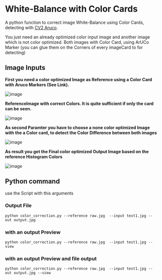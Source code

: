 # White-Balance with Color Cards 
A python function to correct image White-Balance using Color Cards, detecting with [CV2 Aruco](https://docs.opencv.org/4.x/d5/dae/tutorial_aruco_detection.html).


You just need an already optimized color input image and another image which is not color optimized. Both images with Color Card, using ArUCo Marker (you can glue them on the Corners of every imageCard to for detecting)

## Image Inputs

**First you need a color optimized Image as Reference using a Color Card with Aruco Markers (See Link).**

![image](https://user-images.githubusercontent.com/67874406/187918735-78967b36-ce77-47cc-8a17-773ea856d988.png)

**ReferenceImage with correct Colors. It is quite sufficient if only the card can be seen.**

![image](https://user-images.githubusercontent.com/67874406/187906176-23303477-0dd7-4ef8-ae05-1e36f3e82de7.png)


 **As second Paramter you have to choose a none color optimized Image with the a Color card, to detect the Color Difference between both images**

![image](https://user-images.githubusercontent.com/67874406/187906327-8a42dcf2-c312-4ce7-b336-6f8d4f310788.png)

**As result you get the Final color optimized Output Image based on the reference Histogram Colors**

![image](https://user-images.githubusercontent.com/67874406/187906458-244286b9-70c5-4b6f-8f35-bdee9908573a.png)


## Python command

use the Script with this arguments

### **Output File**
`python color_correction.py --reference raw.jpg  --input test1.jpg --out output.jpg`

### **with an output Preview**
`python color_correction.py --reference raw.jpg  --input test1.jpg --view`

### **with an output Preview and file output**
`python color_correction.py --reference raw.jpg  --input test1.jpg --out output.jpg --view`
